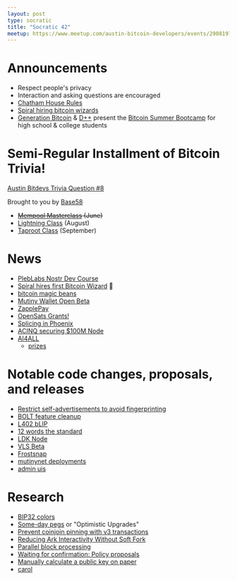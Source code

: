 ```yaml
---
layout: post
type: socratic
title: "Socratic 42"
meetup: https://www.meetup.com/austin-bitcoin-developers/events/290819751/
---
```


# Announcements

- Respect people's privacy
- Interaction and asking questions are encouraged
- [Chatham House Rules](https://www.chathamhouse.org/about-us/chatham-house-rule)
- [Spiral hiring bitcoin wizards](https://lists.linuxfoundation.org/pipermail/bitcoin-dev/2023-April/021589.html)
- [Generation Bitcoin](https://twitter.com/GenBitcoiners) & [D++](https://twitter.com/D_plus__plus) present the [Bitcoin Summer Bootcamp](https://www.genbitcoin.org/workshops) for high school & college students


# Semi-Regular Installment of Bitcoin Trivia!
[Austin Bitdevs Trivia Question #8](https://twitter.com/base58btc/status/1682169207700504576)

Brought to you by [Base58](https://base58.school/)
- ~~[Mempool Masterclass](https://base58.school/classes/mempool-masterclass) (June)~~
- [Lightning Class](https://base58.school/classes/lightning-bolts) (August)
- [Taproot Class](https://base58.school/classes/taproot) (September)

# News

- [PlebLabs Nostr Dev Course](https://twitter.com/PlebLab/status/1681657465119682561)
- [Spiral hires first Bitcoin Wizard](https://twitter.com/spiralbtc/status/1681718510068592678) 🧙
- [bitcoin magic beans](https://twitter.com/bitnorbert/status/1681774472968241154)
- [Mutiny Wallet Open Beta](https://blog.mutinywallet.com/mutiny-wallet-open-beta/)
- [ZapplePay](https://www.zapplepay.com/)
- [OpenSats Grants!](https://opensats.org/blog/bitcoin-grants-july-2023)
- [Splicing in Phoenix](https://acinq.co/blog/phoenix-splicing-update)
- [ACINQ securing $100M Node](https://acinq.co/blog/securing-a-100M-lightning-node)
- [AI4ALL](https://bolt.fun/tournaments/ai4all)
  - [prizes](https://twitter.com/kodylow/status/1682098392758099968)

# Notable code changes, proposals, and releases

- [Restrict self-advertisements to avoid fingerprinting](https://github.com/bitcoin/bitcoin/pull/27411)
- [BOLT feature cleanup](https://github.com/lightning/bolts/pull/1092)
- [L402 bLIP](https://github.com/lightning/blips/pull/26)
- [12 words the standard](https://foundationdevices.com/2023/06/make-12-words-the-standard/)
- [LDK Node](https://lightningdevkit.org/blog/announcing-ldk-node/)
- [VLS Beta](https://vls.tech/posts/vls-beta/)
- [Frostsnap](https://frostsnap.com/introducing-frostsnap.html)
- [mutinynet deployments](https://github.com/fedimint/fedimint/tree/master/docker)
- [admin uis](https://github.com/fedimint/ui)

# Research
- [BIP32 colors](https://enteropositivo.github.io/bip39colors/#biptocolors)
- [Some-day pegs](https://gist.github.com/RobinLinus/1102fce176f3b5466180addac5d26313) or "Optimistic Upgrades"
- [Prevent coinjoin pinning with v3 transactions](https://lists.linuxfoundation.org/pipermail/bitcoin-dev/2023-June/021780.html)
- [Reducing Ark Interactivity Without Soft Fork](https://gist.github.com/RubenSomsen/a394beb1dea9e47e981216768e007454?permalink_comment_id=4633382#gistcomment-4633382)
- [Parallel block processing](https://twitter.com/jratcliff/status/1679986272595582979?s=46&t=AmUC5uHhY1vk6-w6a_RJwg)
- [Waiting for confirmation: Policy proposals](https://bitcoinops.org/en/blog/waiting-for-confirmation/#policy-proposals)
- [Manually calculate a public key on paper](https://bitcoin.stackexchange.com/questions/118933/how-can-i-manually-on-paper-calculate-a-bitcoin-public-key-from-a-private-key/118939#118939)
- [carol](https://github.com/carol-computer/carol)

